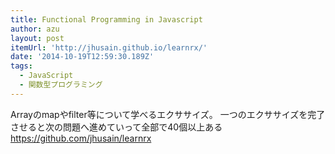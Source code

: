 ```yaml
---
title: Functional Programming in Javascript
author: azu
layout: post
itemUrl: 'http://jhusain.github.io/learnrx/'
date: '2014-10-19T12:59:30.189Z'
tags:
  - JavaScript
  - 関数型プログラミング
---
```

Arrayのmapやfilter等について学べるエクササイズ。
一つのエクササイズを完了させると次の問題へ進めていって全部で40個以上ある
https://github.com/jhusain/learnrx
